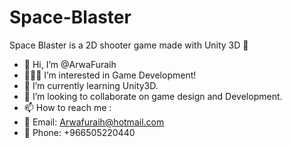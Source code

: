 # Space-Blaster
Space Blaster is a 2D shooter game made with Unity 3D 🚀
- 🤝 Hi, I’m @ArwaFuraih
- 👩🏼‍💻 I’m interested in Game Development!
- 👾 I’m currently learning Unity3D.
- 💞️ I’m looking to collaborate on game design and Development.
- 📫 How to reach me :
- 📧 Email: Arwafuraih@hotmail.com
- 📱 Phone: +966505220440
